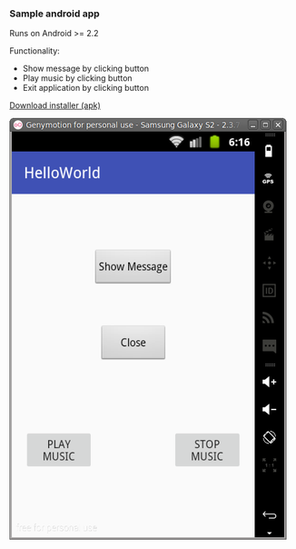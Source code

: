 ### Sample android app

Runs on Android >= 2.2

Functionality:
* Show message by clicking button
* Play music by clicking button
* Exit application by clicking button

[Download installer (apk)](https://github.com/sigmaray/android-hello-world/releases/download/v2.0/app.apk)

![screenshot](screenshot.png)
